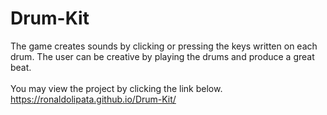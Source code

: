# Drum-Kit
The game creates sounds by clicking or pressing the keys written on each drum. The user can be creative by playing the drums and produce a great beat.
</br>
</br>
You may view the project by clicking the link below.</br>
https://ronaldolipata.github.io/Drum-Kit/
